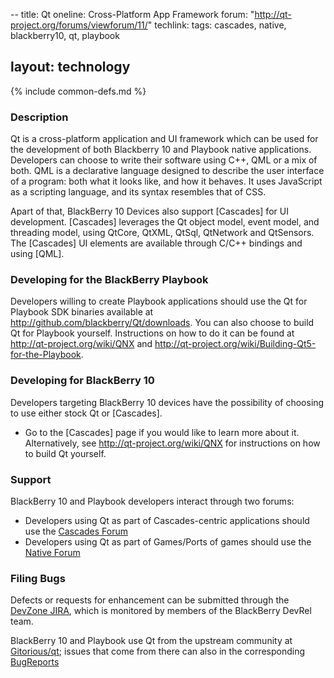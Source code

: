 --
title: Qt
oneline: Cross-Platform App Framework
forum: "http://qt-project.org/forums/viewforum/11/"
techlink: 
tags: cascades, native, blackberry10, qt, playbook

layout: technology
---
{% include common-defs.md %}

### Description
Qt is a cross-platform application and UI framework which can be used for the
development of both Blackberry 10 and Playbook native applications.
Developers can choose to write their software using C++, QML or a mix of both.
QML is a declarative language designed to describe the user interface of a
program: both what it looks like, and how it behaves. It uses JavaScript as a
scripting language, and its syntax resembles that of CSS.

Apart of that, BlackBerry 10 Devices also support [Cascades] for UI development.
[Cascades] leverages the Qt object model, event model, and threading model,
using
QtCore, QtXML, QtSql, QtNetwork and QtSensors.
The [Cascades] UI elements are available through C/C++ bindings and using [QML].

### Developing for the BlackBerry Playbook

Developers willing to create Playbook applications should use the Qt for
Playbook SDK
binaries available at http://github.com/blackberry/Qt/downloads. You can also
choose
to build Qt for Playbook yourself. Instructions on how to do it can be found at
http://qt-project.org/wiki/QNX and
http://qt-project.org/wiki/Building-Qt5-for-the-Playbook.

### Developing for BlackBerry 10

Developers targeting BlackBerry 10 devices have the possibility of choosing to
use either
stock Qt or [Cascades].

* Go to the [Cascades] page if you would like to learn more about it.
Alternatively, see
http://qt-project.org/wiki/QNX for instructions on how to build Qt yourself.

### Support

BlackBerry 10 and Playbook developers interact through two forums:

* Developers using Qt as part of Cascades-centric applications should use
the [Cascades
Forum](http://supportforums.blackberry.com/t5/Cascades-Development/bd-p/Cascades
)
* Developers using Qt as part of Games/Ports of games should use
the [Native
Forum](http://supportforums.blackberry.com/t5/Native-Development/bd-p/native_sdk)
 
### Filing Bugs

Defects or requests for enhancement can be submitted through the [DevZone
JIRA](https://www.blackberry.com/jira/secure/Dashboard.jspa),
which is monitored by members of the BlackBerry DevRel team.

BlackBerry 10 and Playbook use Qt from the upstream community at
[Gitorious/qt](http://qt.gitorious.org/qt);
issues that come from there can also in the corresponding
[BugReports](http://bugreports.qt-project.org)